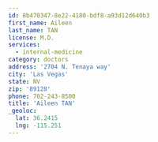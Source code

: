 ```yaml
---
id: 8b470347-8e22-4180-bdf8-a93d12d640b3
first_name: Aileen
last_name: TAN
license: M.D.
services:
  - internal-medicine
category: doctors
address: '2704 N. Tenaya way'
city: 'Las Vegas'
state: NV
zip: '89128'
phone: 702-243-8500
title: 'Aileen TAN'
_geoloc:
  lat: 36.2415
  lng: -115.251
---
```

